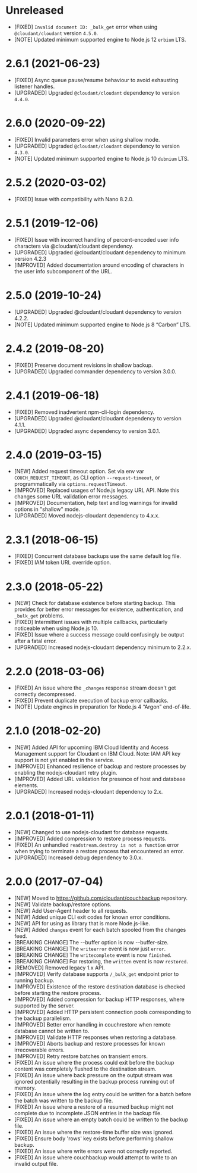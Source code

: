 # Unreleased
- [FIXED] `Invalid document ID: _bulk_get` error when using `@cloudant/cloudant`
  version `4.5.0`.
- [NOTE] Updated minimum supported engine to Node.js 12 `erbium` LTS.

# 2.6.1 (2021-06-23)
- [FIXED] Async queue pause/resume behaviour to avoid exhausting listener handles.
- [UPGRADED] Upgraded `@cloudant/cloudant` dependency to version `4.4.0`.

# 2.6.0 (2020-09-22)
- [FIXED] Invalid parameters error when using shallow mode.
- [UPGRADED] Upgraded `@cloudant/cloudant` dependency to version `4.3.0`.
- [NOTE] Updated minimum supported engine to Node.js 10 `dubnium` LTS.

# 2.5.2 (2020-03-02)
- [FIXED] Issue with compatibility with Nano 8.2.0.

# 2.5.1 (2019-12-06)
- [FIXED] Issue with incorrect handling of percent-encoded user info characters
  via @cloudant/cloudant dependency.
- [UPGRADED] Upgraded @cloudant/cloudant dependency to minimum version 4.2.3
- [IMPROVED] Added documentation around encoding of characters in the user info
  subcomponent of the URL.

# 2.5.0 (2019-10-24)
- [UPGRADED] Upgraded @cloudant/cloudant dependency to version 4.2.2.
- [NOTE] Updated minimum supported engine to Node.js 8 “Carbon” LTS.

# 2.4.2 (2019-08-20)

- [FIXED] Preserve document revisions in shallow backup.
- [UPGRADED] Upgraded commander dependency to version 3.0.0.

# 2.4.1 (2019-06-18)

- [FIXED] Removed inadvertent npm-cli-login dependency.
- [UPGRADED] Upgraded @cloudant/cloudant dependency to version 4.1.1.
- [UPGRADED] Upgraded async dependency to version 3.0.1.

# 2.4.0 (2019-03-15)

- [NEW] Added request timeout option. Set via env var `COUCH_REQUEST_TIMEOUT`,
 as CLI option `--request-timeout`, or programmatically via
 `options.requestTimeout`.
- [IMPROVED] Replaced usages of Node.js legacy URL API. Note this changes some
  URL validation error messages.
- [IMPROVED] Documentation, help text and log warnings for invalid options in
  "shallow" mode.
- [UPGRADED] Moved nodejs-cloudant dependency to 4.x.x.

# 2.3.1 (2018-06-15)

- [FIXED] Concurrent database backups use the same default log file.
- [FIXED] IAM token URL override option.

# 2.3.0 (2018-05-22)

- [NEW] Check for database existence before starting backup. This provides for
 better error messages for existence, authentication, and `_bulk_get` problems.
- [FIXED] Intermittent issues with multiple callbacks, particularly noticeable
 when using Node.js 10.
- [FIXED] Issue where a success message could confusingly be output after a
 fatal error.
- [UPGRADED] Increased nodejs-cloudant dependency minimum to 2.2.x.

# 2.2.0 (2018-03-06)

- [FIXED] An issue where the `_changes` response stream doesn't get correctly
  decompressed.
- [FIXED] Prevent duplicate execution of backup error callbacks.
- [NOTE] Update engines in preparation for Node.js 4 “Argon” end-of-life.

# 2.1.0 (2018-02-20)

- [NEW] Added API for upcoming IBM Cloud Identity and Access Management support
  for Cloudant on IBM Cloud. Note: IAM API key support is not yet enabled in the
  service.
- [IMPROVED] Enhanced resilience of backup and restore processes by enabling the
  nodejs-cloudant retry plugin.
- [IMPROVED] Added URL validation for presence of host and database elements.
- [UPGRADED] Increased nodejs-cloudant dependency to 2.x.

# 2.0.1 (2018-01-11)

- [NEW] Changed to use nodejs-cloudant for database requests.
- [IMPROVED] Added compression to restore process requests.
- [FIXED] An unhandled `readstream.destroy is not a function` error when trying
  to terminate a restore process that encountered an error.
- [UPGRADED] Increased debug dependency to 3.0.x.

# 2.0.0 (2017-07-04)

- [NEW] Moved to https://github.com/cloudant/couchbackup repository.
- [NEW] Validate backup/restore options.
- [NEW] Add User-Agent header to all requests.
- [NEW] Added unique CLI exit codes for known error conditions.
- [NEW] API for using as library that is more Node.js-like.
- [NEW] Added `changes` event for each batch spooled from the changes feed.
- [BREAKING CHANGE] The --buffer option is now --buffer-size.
- [BREAKING CHANGE] The `writeerror` event is now just `error`.
- [BREAKING CHANGE] The `writecomplete` event is now `finished`.
- [BREAKING CHANGE] For restoring, the `written` event is now `restored`.
- [REMOVED] Removed legacy 1.x API.
- [IMPROVED] Verify database supports `/_bulk_get` endpoint prior to running backup.
- [IMPROVED] Existence of the restore destination database is checked before
  starting the restore process.
- [IMPROVED] Added compression for backup HTTP responses, where supported by the
  server.
- [IMPROVED] Added HTTP persistent connection pools corresponding to the backup
  parallelism.
- [IMPROVED] Better error handling in couchrestore when remote database
  cannot be written to.
- [IMPROVED] Validate HTTP responses when restoring a database.
- [IMPROVED] Aborts backup and restore processes for known irrecoverable errors.
- [IMPROVED] Retry restore batches on transient errors.
- [FIXED] An issue where the process could exit before the backup content was
  completely flushed to the destination stream.
- [FIXED] An issue where back pressure on the output stream was ignored
  potentially resulting in the backup process running out of memory.
- [FIXED] An issue where the log entry could be written for a batch before the
  batch was written to the backup file.
- [FIXED] An issue where a restore of a resumed backup might not complete due to
  incomplete JSON entries in the backup file.
- [FIXED] An issue where an empty batch could be written to the backup file.
- [FIXED] An issue where the restore-time buffer size was ignored.
- [FIXED] Ensure body 'rows' key exists before performing shallow backup.
- [FIXED] An issue where write errors were not correctly reported.
- [FIXED] An issue where couchbackup would attempt to write to an
  invalid output file.
